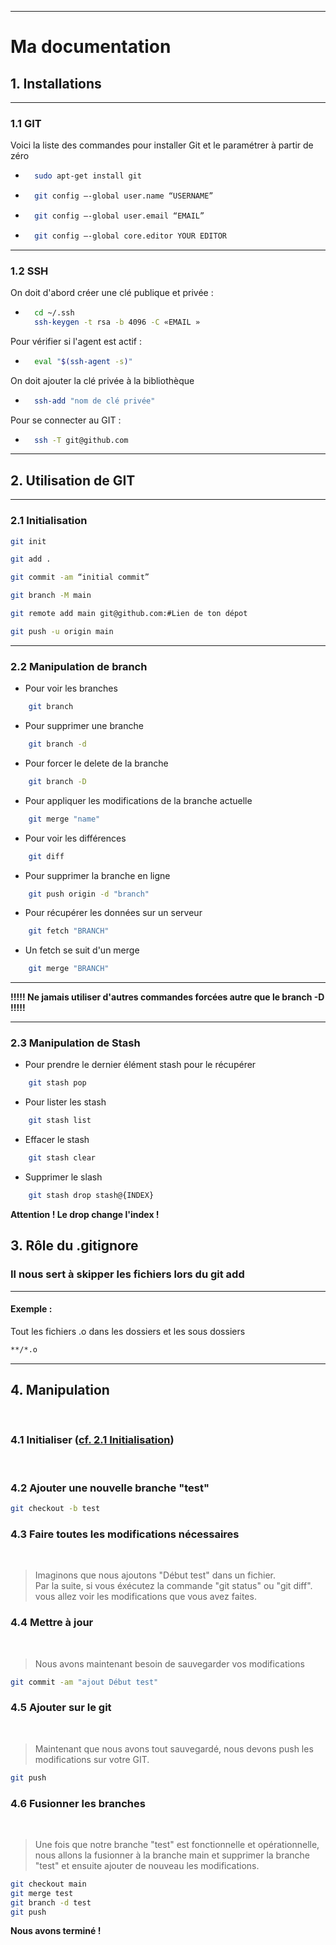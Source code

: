 
---
# Ma documentation


## 1. Installations

---
### 1.1 GIT

Voici la liste des commandes pour installer Git et le paramétrer à partir de zéro

- ```bash
    sudo apt-get install git
    ```

- ```bash
    git config –-global user.name “USERNAME”
    ```

- ```bash
    git config –-global user.email “EMAIL”
    ```

- ```bash
    git config –-global core.editor YOUR EDITOR
    ```



---
### 1.2 SSH

On doit d'abord créer une clé publique et privée :

- ```bash
    cd ~/.ssh
    ssh-keygen -t rsa -b 4096 -C «EMAIL »
    ```

Pour vérifier si l'agent est actif :

- ```bash
    eval "$(ssh-agent -s)"
    ```

On doit ajouter la clé privée à la bibliothèque

- ```bash
    ssh-add "nom de clé privée"
    ```

Pour se connecter au GIT : 

- ```bash
    ssh -T git@github.com
    ```
---
## 2. Utilisation de GIT

---
### <a id="2.1_Initialisation"> </a>  2.1 Initialisation 

```bash
git init

git add .

git commit -am “initial commit” 

git branch -M main

git remote add main git@github.com:#Lien de ton dépot

git push -u origin main
```

---

### 2.2 Manipulation de branch

- Pour voir les branches 
```bash
    git branch
```

- Pour supprimer une branche 
```bash
    git branch -d
```

- Pour forcer le delete de la branche
```bash
    git branch -D
```

- Pour appliquer les modifications de la branche actuelle
```bash
    git merge "name"
```

- Pour voir les différences 
```bash
    git diff
```

- Pour supprimer la branche en ligne
```bash
    git push origin -d "branch"
```

- Pour récupérer les données sur un serveur
```bash
    git fetch "BRANCH"
```

- Un fetch se suit d'un merge
```bash
    git merge "BRANCH"
```

---

**!!!!! Ne jamais utiliser d'autres commandes forcées autre que le branch -D !!!!!**

---

### 2.3 Manipulation de Stash

- Pour prendre le dernier élément stash pour le récupérer
```bash
    git stash pop
```

- Pour lister les stash 
```bash
    git stash list
```

- Effacer le stash
```bash
    git stash clear
```

- Supprimer le slash 
```bash
    git stash drop stash@{INDEX}
```
**Attention ! Le drop change l'index !**

## 3. Rôle du .gitignore 

### Il nous sert à skipper les fichiers lors du git add

---

#### Exemple : 
Tout les fichiers .o dans les dossiers et les sous dossiers

```bash
**/*.o
```

---

## 4. Manipulation

<br />
 
### 4.1 Initialiser (<a href="#2.1_Initialisation">cf. 2.1 Initialisation</a>)
<br />

### 4.2 Ajouter une nouvelle branche "test"
```bash
git checkout -b test
```
### 4.3  Faire toutes les modifications nécessaires  
<br />

>   Imaginons que nous ajoutons "Début test" dans un fichier.  
>   Par la suite, si vous éxécutez la commande "git status" ou "git diff".   
>   vous allez voir les modifications que vous avez faites.

### 4.4 Mettre à jour
<br />

> Nous avons maintenant besoin de sauvegarder vos modifications
```bash
git commit -am "ajout Début test"
```
### 4.5 Ajouter sur le git
<br />

> Maintenant que nous avons tout sauvegardé, nous devons push les modifications sur votre GIT.  

```bash
git push
``` 

### 4.6 Fusionner les branches
<br />

> Une fois que notre branche "test" est fonctionnelle et opérationnelle, nous allons la fusionner à la branche main et supprimer la branche "test" et ensuite ajouter de nouveau les modifications.  

```bash
git checkout main
git merge test
git branch -d test
git push
```

**Nous avons terminé !**